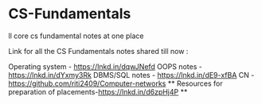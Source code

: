 # CS-Fundamentals
ll core cs fundamental notes at one place

Link for all the CS Fundamentals notes shared till now :

Operating system - https://lnkd.in/dqwJNefd
OOPS notes - https://lnkd.in/dYxmy3Rk
DBMS/SQL notes - https://lnkd.in/dE9-xfBA
CN - https://github.com/riti2409/Computer-networks
** Resources for preparation of placements-https://lnkd.in/d6zpHj4P **
